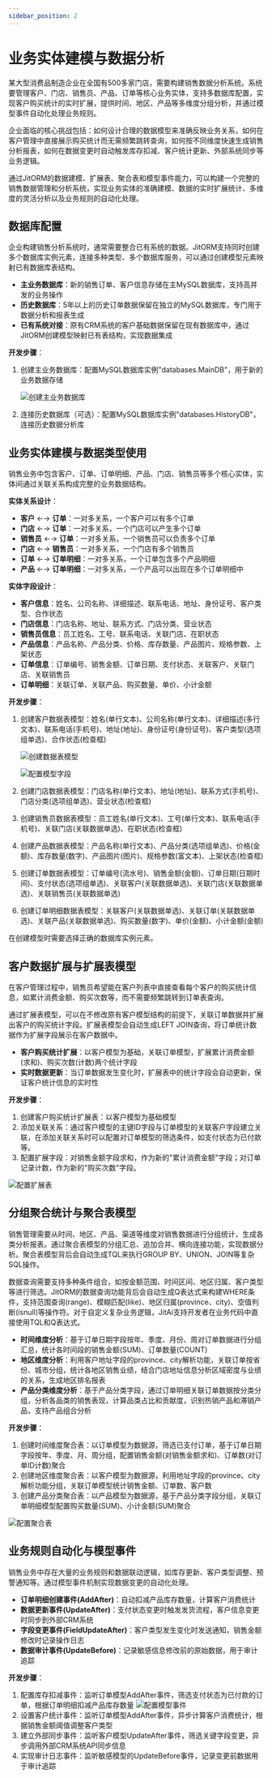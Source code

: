 ```yaml
---
sidebar_position: 2
---
```


# 业务实体建模与数据分析

某大型消费品制造企业在全国有500多家门店，需要构建销售数据分析系统。系统要管理客户、门店、销售员、产品、订单等核心业务实体，支持多数据库配置，实现客户购买统计的实时扩展，提供时间、地区、产品等多维度分组分析，并通过模型事件自动化处理业务规则。

企业面临的核心挑战包括：如何设计合理的数据模型来准确反映业务关系，如何在客户管理中直接展示购买统计而无需频繁跳转查询，如何按不同维度快速生成销售分析报表，如何在数据变更时自动触发库存扣减、客户统计更新、外部系统同步等业务逻辑。

通过JitORM的数据建模、扩展表、聚合表和模型事件能力，可以构建一个完整的销售数据管理和分析系统，实现业务实体的准确建模、数据的实时扩展统计、多维度的灵活分析以及业务规则的自动化处理。

## 数据库配置

企业构建销售分析系统时，通常需要整合已有系统的数据。JitORM支持同时创建多个数据库实例元素，连接多种类型、多个数据库服务，可以通过创建模型元素映射已有数据库表结构。

- **主业务数据库**：新的销售订单、客户信息存储在主MySQL数据库，支持高并发的业务操作
- **历史数据库**：5年以上的历史订单数据保留在独立的MySQL数据库，专门用于数据分析和报表生成
- **已有系统对接**：原有CRM系统的客户基础数据保留在现有数据库中，通过JitORM创建模型映射已有表结构，实现数据集成

**开发步骤**：
1. 创建主业务数据库：配置MySQL数据库实例"databases.MainDB"，用于新的业务数据存储
   
    ![创建主业务数据库](./img/jitorm/创建数据库元素.png)
   
2. 连接历史数据库（可选）：配置MySQL数据库实例"databases.HistoryDB"，连接历史数据分析库

## 业务实体建模与数据类型使用

销售业务中包含客户、订单、订单明细、产品、门店、销售员等多个核心实体，实体间通过关联关系构成完整的业务数据结构。

**实体关系设计**：
- **客户** ←→ **订单**：一对多关系，一个客户可以有多个订单
- **门店** ←→ **订单**：一对多关系，一个门店可以产生多个订单  
- **销售员** ←→ **订单**：一对多关系，一个销售员可以负责多个订单
- **门店** ←→ **销售员**：一对多关系，一个门店有多个销售员
- **订单** ←→ **订单明细**：一对多关系，一个订单包含多个产品明细
- **产品** ←→ **订单明细**：一对多关系，一个产品可以出现在多个订单明细中

**实体字段设计**：
- **客户信息**：姓名、公司名称、详细描述、联系电话、地址、身份证号、客户类型、合作状态
- **门店信息**：门店名称、地址、联系方式、门店分类、营业状态
- **销售员信息**：员工姓名、工号、联系电话、关联门店、在职状态
- **产品信息**：产品名称、产品分类、价格、库存数量、产品图片、规格参数、上架状态
- **订单信息**：订单编号、销售金额、订单日期、支付状态、关联客户、关联门店、关联销售员
- **订单明细**：关联订单、关联产品、购买数量、单价、小计金额

**开发步骤**：
1. 创建客户数据表模型：姓名(单行文本)、公司名称(单行文本)、详细描述(多行文本)、联系电话(手机号)、地址(地址)、身份证号(身份证号)、客户类型(选项组单选)、合作状态(检查框)
   
   ![创建数据表模型](./img/jitorm/创建数据表模型.png)

   ![配置模型字段](./img/jitorm/配置模型字段.png)

2. 创建门店数据表模型：门店名称(单行文本)、地址(地址)、联系方式(手机号)、门店分类(选项组单选)、营业状态(检查框)
3. 创建销售员数据表模型：员工姓名(单行文本)、工号(单行文本)、联系电话(手机号)、关联门店(关联数据单选)、在职状态(检查框)
4. 创建产品数据表模型：产品名称(单行文本)、产品分类(选项组单选)、价格(金额)、库存数量(数字)、产品图片(图片)、规格参数(富文本)、上架状态(检查框)
5. 创建订单数据表模型：订单编号(流水号)、销售金额(金额)、订单日期(日期时间)、支付状态(选项组单选)、关联客户(关联数据单选)、关联门店(关联数据单选)、关联销售员(关联数据单选)
6. 创建订单明细数据表模型：关联客户(关联数据单选)、关联订单(关联数据单选)、关联产品(关联数据单选)、购买数量(数字)、单价(金额)、小计金额(金额)

在创建模型时需要选择正确的数据库实例元素。

## 客户数据扩展与扩展表模型

在客户管理过程中，销售员希望能在客户列表中直接查看每个客户的购买统计信息，如累计消费金额、购买次数等，而不需要频繁跳转到订单表查询。

通过扩展表模型，可以在不修改原有客户模型结构的前提下，关联订单数据并扩展出客户的购买统计字段。扩展表模型会自动生成LEFT JOIN查询，将订单统计数据作为扩展字段展示在客户数据中。

- **客户购买统计扩展**：以客户模型为基础，关联订单模型，扩展累计消费金额(求和)、购买次数(计数)两个统计字段
- **实时数据更新**：当订单数据发生变化时，扩展表中的统计字段会自动更新，保证客户统计信息的实时性

**开发步骤**：
1. 创建客户购买统计扩展表：以客户模型为基础模型
2. 添加关联关系：通过客户模型的主键ID字段与订单模型的关联客户字段建立关联，在添加关联关系时可以配置对订单模型的筛选条件，如支付状态为已付款等。
3. 配置扩展字段：对销售金额字段求和，作为新的"累计消费金额"字段；对订单记录计数，作为新的"购买次数"字段。

![配置扩展表](./img/jitorm/配置扩展表.png)

## 分组聚合统计与聚合表模型

销售管理需要从时间、地区、产品、渠道等维度对销售数据进行分组统计，生成各类分析报表。通过聚合表模型的分组汇总、追加合并、横向连接功能，实现数据分析。聚合表模型背后会自动生成TQL来执行GROUP BY、UNION、JOIN等复杂SQL操作。

数据查询需要支持多种条件组合，如按金额范围、时间区间、地区归属、客户类型等进行筛选。JitORM的数据查询功能背后会自动生成Q表达式来构建WHERE条件，支持范围查询(range)、模糊匹配(like)、地区归属(province、city)、空值判断(isnull)等操作符。对于自定义复杂业务逻辑，JitAi支持开发者在业务代码中直接使用TQL和Q表达式。

- **时间维度分析**：基于订单日期字段按年、季度、月份、周对订单数据进行分组汇总，统计各时间段的销售金额(SUM)、订单数量(COUNT)
- **地区维度分析**：利用客户地址字段的province、city解析功能，关联订单按省份、城市分组，统计各地区销售业绩，结合门店地址信息分析区域密度与业绩的关系，生成地区排名报表
- **产品分类维度分析**：基于产品分类字段，通过订单明细关联订单数据按分类分组，分析各品类的销售表现，计算品类占比和贡献度，识别热销产品和滞销产品，支持产品组合分析

**开发步骤**：
1. 创建时间维度聚合表：以订单模型为数据源，筛选已支付订单，基于订单日期字段按年、季度、月、周分组，配置销售金额(对销售金额求和)、订单数(对订单ID计数)聚合
2. 创建地区维度聚合表：以客户模型为数据源，利用地址字段的province、city解析功能分组，关联订单模型统计销售金额、订单数、客户数
3. 创建产品分类聚合表：以产品模型为数据源，基于产品分类字段分组，关联订单明细模型配置购买数量(SUM)、小计金额(SUM)聚合

![配置聚合表](./img/jitorm/配置聚合表.png)

## 业务规则自动化与模型事件

销售业务中存在大量的业务规则和数据联动逻辑，如库存更新、客户类型调整、预警通知等。通过模型事件机制实现数据变更的自动化处理。

- **订单明细创建事件(AddAfter)**：自动扣减产品库存数量，计算客户消费统计
- **数据更新事件(UpdateAfter)**：支付状态变更时触发发货流程，客户信息变更时同步到外部CRM系统
- **字段变更事件(FieldUpdateAfter)**：客户类型发生变化时发送通知，销售金额修改时记录操作日志
- **数据审计事件(UpdateBefore)**：记录敏感信息修改前的原始数据，用于审计追踪

**开发步骤**：
1. 配置库存扣减事件：监听订单模型AddAfter事件，筛选支付状态为已付款的订单，根据订单明细扣减产品库存数量
   ![配置模型事件](./img/jitorm/配置模型事件.png)
2. 设置客户统计事件：监听订单模型AddAfter事件，异步计算客户消费统计，根据销售金额阈值调整客户类型
3. 建立外部同步事件：监听客户模型UpdateAfter事件，筛选关键字段变更，异步调用外部CRM系统API同步信息
4. 实现审计日志事件：监听敏感模型的UpdateBefore事件，记录变更前数据用于审计追踪
